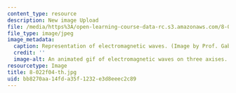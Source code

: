 ```yaml
---
content_type: resource
description: New image Upload
file: /media/https%3A/open-learning-course-data-rc.s3.amazonaws.com/8-022-physics-ii-electricity-and-magnetism-fall-2004/bb8270aa14fda35f1232e3d8eeec2c89_8-022f04-th.jpg
file_type: image/jpeg
image_metadata:
  caption: Representation of electromagnetic waves. (Image by Prof. Gabriella Sciolla.)
  credit: ''
  image-alt: An animated gif of electromagnetic waves on three axises.
resourcetype: Image
title: 8-022f04-th.jpg
uid: bb8270aa-14fd-a35f-1232-e3d8eeec2c89
---
```

